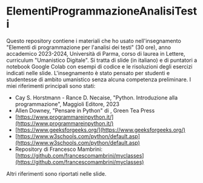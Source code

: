 # ElementiProgrammazioneAnalisiTesti
Questo repository contiene i materiali che ho usato nell'insegnamento "Elementi di programmazione per l'analisi dei testi" (30 ore), anno accademico 2023-2024, Università di Parma, corso di laurea in Lettere, curriculum "Umanistico Digitale". Si tratta di slide (in italiano) e di puntatori a notebook Google Colab con esempi di codice e le risoluzioni degli esercizi indicati nelle slide. L'insegnamento è stato pensato per studenti e studentesse di ambito umanistico senza alcuna competenza preliminare. I miei riferimenti principali sono stati:
- Cay S. Horstmann - Rance D. Necaise, "Python. Introduzione alla programmazione", Maggioli Editore, 2023
- Allen Downey, "Pensare in Python" di , Green Tea Press
- [https://www.programmareinpython.it/](https://www.programmareinpython.it/)
- [https://www.geeksforgeeks.org/](https://www.geeksforgeeks.org/)
- [https://www.w3schools.com/python/default.asp](https://www.w3schools.com/python/default.asp)
- Repository di Francesco Mambrini: [https://github.com/francescomambrini/myclasses](https://github.com/francescomambrini/myclasses)

Altri riferimenti sono riportati nelle slide.
